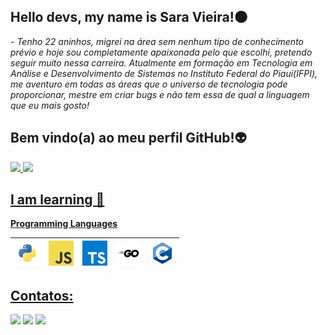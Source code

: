 ## Hello devs, my name is Sara Vieira!🌑
*- Tenho 22 aninhos, migrei na área sem nenhum tipo de conhecimento prévio e hoje sou completamente apaixonada pelo que escolhi, pretendo seguir muito nessa carreira. Atualmente em formação em Tecnologia em Análise e Desenvolvimento de Sistemas no Instituto Federal do Piauí(IFPI), me aventuro em todas as áreas que o universo de tecnologia pode proporcionar, mestre em criar bugs e não tem essa de qual a linguagem que eu mais gosto!*

## Bem vindo(a) ao meu perfil GitHub!👽

<div>
<a href="https://github.com/thedevsara">
<img loading="lazy" height="180em" src="https://github-readme-stats.vercel.app/api/top-langs/?username=thedevsara&layout=compact&langs_count=7&theme=dracula"/>
<img loading="lazy" height="180em" src="https://github-readme-stats.vercel.app/api?username=thedevsara&show_icons=true&theme=dracula&include_all_commits=true&count_private=true"/>
</div>

## I am learning 💪

**Programming Languages**

<img title="Python" alt="Python" width="40px" src="https://raw.githubusercontent.com/github/explore/master/topics/python/python.png" />|<img alt="JS" title="JavaScript" width="40px" src="https://raw.githubusercontent.com/github/explore/master/topics/javascript/javascript.png">|<img alt="Typescript" title="Typescript" width="40px" src="https://raw.githubusercontent.com/github/explore/main/topics/typescript/typescript.png">|<img title="Go" alt="Go" width="40px" src="https://raw.githubusercontent.com/github/explore/main/topics/go/go.png">|<img title="C" alt="C" width="40px" src="https://raw.githubusercontent.com/github/explore/master/topics/c/c.png">
|--|--|--|--|--|


## Contatos:

<div>
<a href="https://instagram.com/saravieira.dev" target="_blank"><img loading="lazy" src="https://img.shields.io/badge/-Instagram-%23E4405F?style=for-the-badge&logo=instagram&logoColor=white" target="_blank"></a>
<a href = "mailto:srbecky02@gmail.com"><img loading="lazy" src="https://img.shields.io/badge/Gmail-D14836?style=for-the-badge&logo=gmail&logoColor=white" target="_blank"></a>
<a href="https://www.linkedin.com/in/sara-vieira-64189b1b3" target="_blank"><img loading="lazy" src="https://img.shields.io/badge/-LinkedIn-%230077B5?style=for-the-badge&logo=linkedin&logoColor=white" target="_blank"></a>   
<div>





